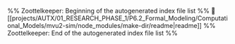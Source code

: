 %% Zoottelkeeper: Beginning of the autogenerated index file list  %%
📄 [[projects/AUTX/01_RESEARCH_PHASE_1/P6.2_Formal_Modeling/Computational_Models/mvu2-sim/node_modules/make-dir/readme|readme]]
%% Zoottelkeeper: End of the autogenerated index file list  %%
